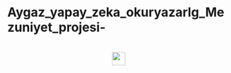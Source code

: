 # Aygaz_yapay_zeka_okuryazarlg_Mezuniyet_projesi-

<h1>
 <div id="header" <div id="header" align="center">  
  <img src="https://im.ezgif.com/tmp/ezgif-1-dc1f21958d.gif" width="30px"/>
</h1>
